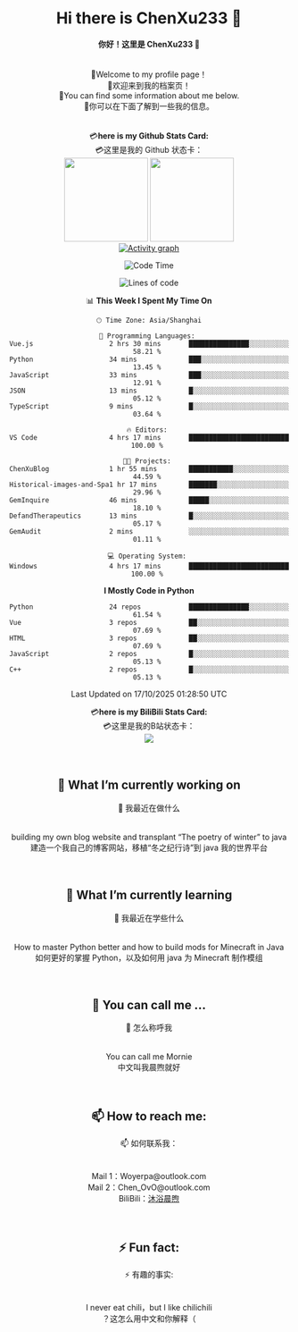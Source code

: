 <div align="center"> <h1><b>Hi there is ChenXu233 👋 </b></h1> </div>
<div align="center"> <b>你好！这里是 ChenXu233 👋 </b></div>
<br> </br>

<div align="center"> 📃Welcome to my profile page！ </div>
<div align="center"> 📃欢迎来到我的档案页！ </div>
<div align="center"> 📖You can find some information about me below. </div>
<div align="center"> 📖你可以在下面了解到一些我的信息。 </div>
<br> </br>

<div align="center"> 💳<b>here is my Github Stats Card: </b></div>
<div align="center"> 💳这里是我的 Github 状态卡： </div>
<div align="center"> <img height="150px" src="https://github-readme-stats.vercel.app/api?username=ChenXu233&hide_title=true&hide_border=true&show_icons=trueline_height=21&text_color=000&icon_color=000&bg_color=0,4dfcff,c2e9fb,a1c4fd&theme=graywhite" /> <img height="150px" src="https://github-readme-stats.vercel.app/api/top-langs/?username=ChenXu233&hide_title=false&hide_border=true&layout=compact&langs_count=6&text_color=000&icon_color=fff&bg_color=0,a1c4fd,c2e9fb,4dfcff&theme=graywhite" /> </div>
<div align="center">
  <a href="https://github.com/ashutosh00710/github-readme-activity-graph">
    <img src="https://github-readme-activity-graph.vercel.app/graph?username=ChenXu233&theme=xcode&hide_border=true" alt="Activity graph">
</a>
</div>

<div align="center">
 
<!--START_SECTION:waka-->
![Code Time](http://img.shields.io/badge/Code%20Time-537%20hrs%204%20mins-blue)

![Lines of code](https://img.shields.io/badge/From%20Hello%20World%20I%27ve%20Written-474.5%20thousand%20lines%20of%20code-blue)

📊 **This Week I Spent My Time On** 

```text
🕑︎ Time Zone: Asia/Shanghai

💬 Programming Languages: 
Vue.js                   2 hrs 30 mins       ███████████████░░░░░░░░░░   58.21 % 
Python                   34 mins             ███░░░░░░░░░░░░░░░░░░░░░░   13.45 % 
JavaScript               33 mins             ███░░░░░░░░░░░░░░░░░░░░░░   12.91 % 
JSON                     13 mins             █░░░░░░░░░░░░░░░░░░░░░░░░   05.12 % 
TypeScript               9 mins              █░░░░░░░░░░░░░░░░░░░░░░░░   03.64 % 

🔥 Editors: 
VS Code                  4 hrs 17 mins       █████████████████████████   100.00 % 

🐱‍💻 Projects: 
ChenXuBlog               1 hr 55 mins        ███████████░░░░░░░░░░░░░░   44.59 % 
Historical-images-and-Spa1 hr 17 mins        ███████░░░░░░░░░░░░░░░░░░   29.96 % 
GemInquire               46 mins             █████░░░░░░░░░░░░░░░░░░░░   18.10 % 
DefandTherapeutics       13 mins             █░░░░░░░░░░░░░░░░░░░░░░░░   05.17 % 
GemAudit                 2 mins              ░░░░░░░░░░░░░░░░░░░░░░░░░   01.11 % 

💻 Operating System: 
Windows                  4 hrs 17 mins       █████████████████████████   100.00 % 
```

**I Mostly Code in Python** 

```text
Python                   24 repos            ███████████████░░░░░░░░░░   61.54 % 
Vue                      3 repos             ██░░░░░░░░░░░░░░░░░░░░░░░   07.69 % 
HTML                     3 repos             ██░░░░░░░░░░░░░░░░░░░░░░░   07.69 % 
JavaScript               2 repos             █░░░░░░░░░░░░░░░░░░░░░░░░   05.13 % 
C++                      2 repos             █░░░░░░░░░░░░░░░░░░░░░░░░   05.13 % 
```




 Last Updated on 17/10/2025 01:28:50 UTC
<!--END_SECTION:waka-->
</div>

<div align="center"> 💳<b>here is my BiliBili Stats Card: </b></div>
<div align="center"> 💳这里是我的B站状态卡： </div>
<div align="center"> <img src="https://stats.justsong.cn/api/bilibili/?id=382043394&theme=prussian" /> </div>
<br> </br>

<div align="center"> <h2> 🔭 What I’m currently working on  </h2> </div>
<div align="center"> 🔭 我最近在做什么 </div>
<br> </br>
<div align="center"> building my own blog website and transplant “The poetry of winter” to java</div>
<div align="center"> 建造一个我自己的博客网站，移植“冬之纪行诗”到 java 我的世界平台 </s> </div>
<br> </br>

<div align="center"> <h2> 🌱 What I’m currently learning </h2> </div>
<div align="center"> 🌱 我最近在学些什么 </div>
<br> </br>
<div align="center"> How to master Python better and how to build mods for Minecraft in Java </div>
<div align="center"> 如何更好的掌握 Python，以及如何用 java 为 Minecraft 制作模组 </div>
<br> </br>
<div align="center"> <h2> 💬 You can call me …  </h2> </div>
<div align="center"> 💬 怎么称呼我 </div>
<br> </br>
<div align="center"> You can call me Mornie </div>
<div align="center"> 中文叫我晨煦就好 </div>
<br> </br>
<!-- <div align="center"> <h2> 😄 Pronouns:  </h2> </div>
<div align="center"> 😄 代词 </div>
<br> </br>
<div align="center"> they/them </div>
<div align="center"> 中文中可以使用：ta </div>
<div align="center"> （注：中文由于没有多性别指向的词，但有 "ta" 这种网络语言用于指代性别未知的人） </div>
<div align="center"> after a lifetime of being at war with my gender l've decided to embrace myself for who l am, inside and out... --Sam Smith </div>
<div align="center"> 在与自己的性别斗争了一辈子之后，我决定从内到外地接受真实的自己。 --Sam Smith </div>
<br> </br> -->

<div align="center"> <h2> 📫 How to reach me:  </h2> </div>
<div align="center"> 📫 如何联系我： </div>
<br> </br>
<div align="center"> Mail 1：Woyerpa@outlook.com </div>
<div align="center"> Mail 2：Chen_OvO@outlook.com </div>
<div align="center"> BiliBili：<a href="https://space.bilibili.com/382043394/">沐浴晨煦</a> </div>
<br> </br>

<div align="center"> <h2> ⚡ Fun fact:  </h2> </div>
<div align="center"> ⚡ 有趣的事实: </div>
<br> </br>
<div align="center"> I never eat chili，but I like chilichili </div>
<div align="center"> ？这怎么用中文和你解释（ </div>
<!--
**ChenXu233/ChenXu233** is a ✨ _special_ ✨ repository because its `README.md` (this file) appears on your GitHub profile.

Here are some ideas to get you started:

- 🔭 I’m currently working on ...
- 🌱 I’m currently learning ...
- 👯 I’m looking to collaborate on ...
- 🤔 I’m looking for help with ...
- 💬 Ask me about ...
- 📫 How to reach me: ...
- 😄 Pronouns: ...
- ⚡ Fun fact: ...


<div align="center"> <h2> ⚡ Fun fact:  </h2> </div>
<div align="center"> ⚡ 有趣的事实: </div>
<br> </br>
<div align="center">  </div>
-->
